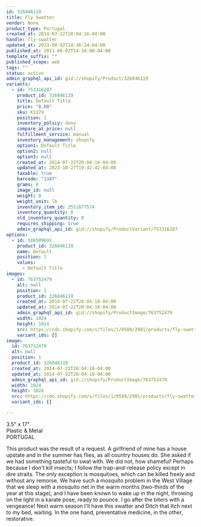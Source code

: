 ```yaml
---
id: 326846119
title: Fly Swatter
vendor: None
product_type: Portugal
created_at: 2014-07-22T20:04:16-04:00
handle: fly-swatter
updated_at: 2023-08-02T14:36:34-04:00
published_at: 2011-06-02T14:34:00-04:00
template_suffix: ""
published_scope: web
tags: ""
status: active
admin_graphql_api_id: gid://shopify/Product/326846119
variants:
  - id: 753316287
    product_id: 326846119
    title: Default Title
    price: "8.00"
    sku: K1179
    position: 1
    inventory_policy: deny
    compare_at_price: null
    fulfillment_service: manual
    inventory_management: shopify
    option1: Default Title
    option2: null
    option3: null
    created_at: 2014-07-22T20:04:16-04:00
    updated_at: 2023-10-27T19:42:42-04:00
    taxable: true
    barcode: "1347"
    grams: 0
    image_id: null
    weight: 0
    weight_unit: lb
    inventory_item_id: 2551677574
    inventory_quantity: 0
    old_inventory_quantity: 0
    requires_shipping: true
    admin_graphql_api_id: gid://shopify/ProductVariant/753316287
options:
  - id: 386509691
    product_id: 326846119
    name: Default
    position: 1
    values:
      - Default Title
images:
  - id: 763752479
    alt: null
    position: 1
    product_id: 326846119
    created_at: 2014-07-22T20:04:18-04:00
    updated_at: 2014-07-22T20:04:18-04:00
    admin_graphql_api_id: gid://shopify/ProductImage/763752479
    width: 1024
    height: 1024
    src: https://cdn.shopify.com/s/files/1/0589/2901/products/fly-swatter.jpeg?v=1406073858
    variant_ids: []
image:
  id: 763752479
  alt: null
  position: 1
  product_id: 326846119
  created_at: 2014-07-22T20:04:18-04:00
  updated_at: 2014-07-22T20:04:18-04:00
  admin_graphql_api_id: gid://shopify/ProductImage/763752479
  width: 1024
  height: 1024
  src: https://cdn.shopify.com/s/files/1/0589/2901/products/fly-swatter.jpeg?v=1406073858
  variant_ids: []

---
```


3.5" x 17"  
Plastic & Metal  
PORTUGAL

This product was the result of a request. A girlfriend of mine has a house upstate and in the summer has flies, as all country houses do. She asked if we had something tasteful to swat with. We did not, how shameful! Perhaps because I don't kill insects; I follow the trap-and-release policy except in dire straits. The only exception is mosquitoes, which can be killed freely and without any remorse. We have such a mosquito problem in the West Village that we sleep with a mosquito net in the warm months (two-thirds of the year at this stage), and I have been known to wake up in the night, throwing on the light in a karate pose, ready to pounce. I go after the biters with a vengeance! Next warm season I'll have this swatter and Ditch that Itch next to my bed, waiting. In the one hand, preventative medicine, in the other, restorative.